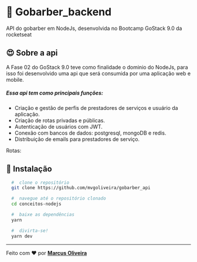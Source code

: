 # :rocket: Gobarber_backend
 API do gobarber em NodeJs, desenvolvida no Bootcamp GoStack 9.0 da rocketseat
 

## :heart_eyes: Sobre a api

A Fase 02 do GoStack 9.0 teve como finalidade o dominio do NodeJs, para isso foi desenvolvido uma api que será consumida por uma aplicação web e mobile.

##### Essa api tem como principais funções:
- Criação e gestão de perfis de prestadores de serviços e usuário da aplicação.
- Criação de rotas privadas e públicas.
- Autenticação de usuários com JWT.
- Conexão com bancos de dados: postgresql, mongoDB e redis.
- Distribuição de emails para prestadores de serviço.

Rotas:


## 📁 Instalação

```bash
  #  clone o repositório
  git clone https://github.com/mvgoliveira/gobarber_api

  #  navegue até o repositório clonado
  cd conceitos-nodejs

  #  baixe as dependências
  yarn

  #  divirta-se!
  yarn dev
```

<hr>

Feito com :hearts: por **[Marcus Oliveira](https://www.linkedin.com/in/marcus-oliveira-3b92011a7/)**
